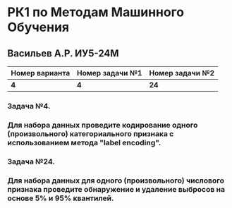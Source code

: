 # РК1 по Методам Машинного Обучения

## Васильев А.Р. ИУ5-24М

Номер варианта | Номер задачи №1 | Номер задачи №2
--- | --- | ---
**4** | **4** | **24**

### Задача №4.
### Для набора данных проведите кодирование одного (произвольного) категориального признака с использованием метода "label encoding".

### Задача №24.
### Для набора данных для одного (произвольного) числового признака проведите обнаружение и удаление выбросов на основе 5% и 95% квантилей.
